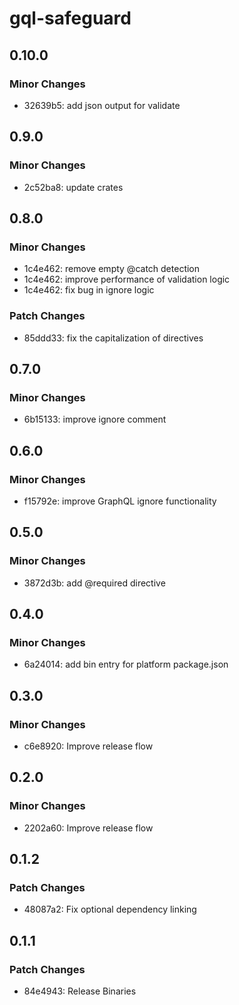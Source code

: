 # gql-safeguard

## 0.10.0

### Minor Changes

- 32639b5: add json output for validate

## 0.9.0

### Minor Changes

- 2c52ba8: update crates

## 0.8.0

### Minor Changes

- 1c4e462: remove empty @catch detection
- 1c4e462: improve performance of validation logic
- 1c4e462: fix bug in ignore logic

### Patch Changes

- 85ddd33: fix the capitalization of directives

## 0.7.0

### Minor Changes

- 6b15133: improve ignore comment

## 0.6.0

### Minor Changes

- f15792e: improve GraphQL ignore functionality

## 0.5.0

### Minor Changes

- 3872d3b: add @required directive

## 0.4.0

### Minor Changes

- 6a24014: add bin entry for platform package.json

## 0.3.0

### Minor Changes

- c6e8920: Improve release flow

## 0.2.0

### Minor Changes

- 2202a60: Improve release flow

## 0.1.2

### Patch Changes

- 48087a2: Fix optional dependency linking

## 0.1.1

### Patch Changes

- 84e4943: Release Binaries
